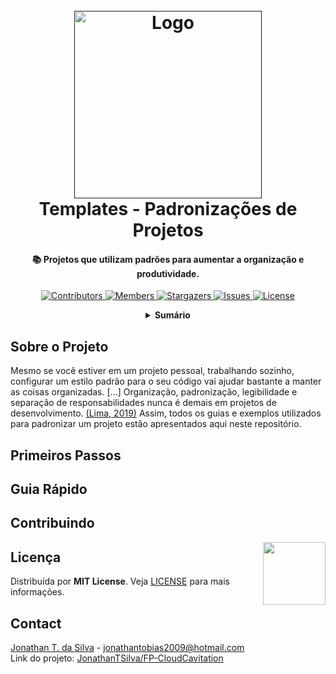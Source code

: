 <!-- PROJECT LOGO -->
<h1 align="center">
  <br>
  <a href=""><img src="https://blog.delogic.com.br/wp-content/uploads/2020/12/padroniza%C3%A7%C3%A3o-de-processos-da-ind%C3%BAstria-aliment%C3%ADcia.jpg" alt="Logo" width="300"></a>
  <br>
  Templates - Padronizações de Projetos
  <br>
</h1>

<h4 align="center">
  📚 Projetos que utilizam padrões para aumentar a organização e produtividade.
</h4>

<!-- PROJECT SHIELDS -->
<p align="center">
  <a href="https://github.com/JonathanTSilva/TP-Standardization/graphs/contributors">
    <img src="https://img.shields.io/github/contributors/JonathanTSilva/TP-Standardization.svg?style=for-the-badge" alt="Contributors">
  </a>
  <a href="https://github.com/JonathanTSilva/TP-Standardization/network/members">
    <img src="https://img.shields.io/github/forks/JonathanTSilva/TP-Standardization.svg?style=for-the-badge" alt="Members">
  </a>
  <a href="https://github.com/JonathanTSilva/TP-Standardization/stargazers">
    <img src="https://img.shields.io/github/stars/JonathanTSilva/TP-Standardization.svg?style=for-the-badge" alt="Stargazers">
  </a>
  <a href="https://github.com/JonathanTSilva/TP-Standardization/issues">
    <img src="https://img.shields.io/github/issues/JonathanTSilva/TP-Standardization.svg?style=for-the-badge" alt="Issues">
  </a>
  <a href="https://github.com/JonathanTSilva/TP-Standardization/blob/main/LICENSE">
    <img src="https://img.shields.io/github/license/JonathanTSilva/TP-Standardization.svg?style=for-the-badge" alt="License">
  </a>
</p>

<!-- TABLE OF CONTENTS -->
<details close="close" align="center">
  <summary><b>Sumário</b></summary>
          <a href="#sobre-o-projeto">Sobre o Projeto</a> |
          <a href="#primeiros-passos">Primeiros Passos</a> |
          <a href="#guia-rápido">Guia Rápido</a> |
          <a href="#contribuindo">Contribuindo</a> |
          <a href="#license">License</a> |
          <a href="#contact">Contact</a>
</details>

## Sobre o Projeto
Mesmo se você estiver em um projeto pessoal, trabalhando sozinho, configurar um estilo padrão para o seu código vai ajudar bastante a manter as coisas organizadas. [...] Organização, padronização, legibilidade e separação de responsabilidades nunca é demais em projetos de desenvolvimento. [(Lima, 2019)](https://marciofrancalima.com.br/blog/eslint-prettier-e-editorconfig/) Assim, todos os guias e exemplos utilizados para padronizar um projeto estão apresentados aqui neste repositório.

## Primeiros Passos

## Guia Rápido

## Contribuindo

<!-- MIT License -->
<a href="https://github.com/JonathanTSilva/TP-Standardization/blob/main/LICENSE"><img width="100px" src="https://miro.medium.com/max/886/1*C87EjxGeMPrkTuVRVWVg4w.png" align="right" /></a>

## Licença

Distribuída por **MIT License**. Veja [LICENSE](https://github.com/JonathanTSilva/FP-CloudCavitation/blob/main/LICENSE) para mais informações.

## Contact
[Jonathan T. da Silva](https://www.linkedin.com/in/JonathanTSilva/) - jonathantobias2009@hotmail.com <br/>
Link do projeto: [JonathanTSilva/FP-CloudCavitation](https://github.com/JonathanTSilva/FP-CloudCavitation)

